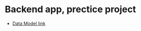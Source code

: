 # Backend app, prectice project

- [Data Model link](https://app.eraser.io/workspace/XFgJJQwEDmJod4e13KE0)